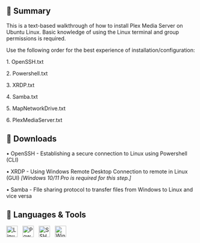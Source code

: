 ## 📃 Summary
<p>
  This is a text-based walkthrough of how to install Plex Media Server on Ubuntu Linux. Basic knowledge of using the Linux terminal and group permissions is required.
</p>

<p>
  Use the following order for the best experience of installation/configuration:
</p>

<p>1. OpenSSH.txt</p>
<p>2. Powershell.txt</p>
<p>3. XRDP.txt</p>
<p>4. Samba.txt</p>
<p>5. MapNetworkDrive.txt</p>
<p>6. PlexMediaServer.txt</p>

## 📩 Downloads

<p>• OpenSSH - Establishing a secure connection to Linux using Powershell (CLI)</p>
<p>• XRDP - Using Windows Remote Desktop Connection to remote in Linux (GUI) <i>[Windows 10/11 Pro is required for this step.]</i></p>
<p>• Samba - FIle sharing protocol to transfer files from Windows to Linux and vice versa</p>

## 🧰 Languages & Tools

<img align="left" alt="Linux" title="Linux" width="30px" style="padding-right:10px;" src="https://cdn.jsdelivr.net/gh/devicons/devicon@latest/icons/linux/linux-original.svg"/>
<img align="left" alt="Powershell" title="Powershell" width="30px" style="padding-right:10px;" src="https://cdn.jsdelivr.net/gh/devicons/devicon@latest/icons/powershell/powershell-original.svg"/>
<img align="left" alt="SSH" title="SSH" width="30px" style="padding-right:10px;" src="https://cdn.jsdelivr.net/gh/devicons/devicon@latest/icons/ssh/ssh-original.svg"/>
<img align="left" alt="Windows" title="Windows" width="30px" style="padding-right:10px;" src="https://cdn.jsdelivr.net/gh/devicons/devicon@latest/icons/windows8/windows8-original.svg"/>
